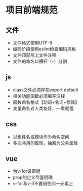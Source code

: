 # 项目前端规范

## 文件

- 文件格式使用UTF-8
- 编码阶段使用eslint检查编码风格
- 文件顶部写上文件注释
- 文件的命名以横杆（-）分割

## js

- class文件必须存在export default
- 相关功能函数必须编写注释
- 函数命名格式【动词+名词+修饰】
- 变量命名对人类友好，一看就懂

## css

- 以组件名或模块作为命名空间
- 多次共用的属性，抽离为公共属性

## vue

- 为v-for设置键
- prop的定义尽量明确
- v-for与v-if不要用在同一元素上
